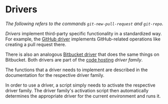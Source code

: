 # Drivers

_The following refers to the commands `git-new-pull-request` and `git-repo`._

_Drivers_ implement third-party specific functionality in a standardized way.
For example, the [GitHub driver](/src/drivers/github.go) implements
GitHub-related operations like creating a pull request there.

There is also an analogous [Bitbucket driver](/src/drivers/bitbucket.go) that
does the same things on Bitbucket. Both drivers are part of the
[code hosting](/src/drivers/code_hosting_driver.go) _driver family_.

The functions that a driver needs to implement are described in the
documentation for the respective driver family.

In order to use a driver, a script simply needs to activate the respective
driver family. The driver family's activation script then automatically
determines the appropriate driver for the current environment and runs it.
